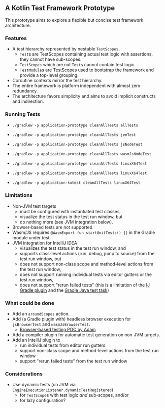 ## A Kotlin Test Framework Prototype

This prototype aims to explore a flexible but concise test framework architecture.

### Features

* A test hierarchy represented by nestable `TestScope`s.
    * `Test`s are TestScopes containing actual test logic with assertions, they cannot have sub-scopes.
    * `TestScopes` which are not `Test`s cannot contain test logic.
    * `TestModule`s are TestScopes used to bootstrap the framework and provide a top-level grouping.
* Coroutine contexts mirror the test hierarchy.
* The entire framework is platform independent with almost zero redundancy.
* The architecture favors simplicity and aims to avoid implicit constructs and indirection.

### Running Tests

* `./gradlew -p application-prototype cleanAllTests allTests`
* `./gradlew -p application-prototype cleanAllTests jvmTest`
* `./gradlew -p application-prototype cleanAllTests jsNodeTest`
* `./gradlew -p application-prototype cleanAllTests wasmJsNodeTest`
* `./gradlew -p application-prototype cleanAllTests linuxX64Test`

* `./gradlew -p application-prototype cleanAllTests linuxX64Test`
* `./gradlew -p application-kotest cleanAllTests linuxX64Test`

### Limitations

* Non-JVM test targets
    * must be configured with instantiated test classes,
    * visualize the test status in the test run window, but
    * do nothing more (see JVM integration below).
* Browser-based tests are not supported.
* Wasm/JS requires `@WasmExport fun startUnitTests() {}` in the Gradle module under test.
* JVM integration for IntelliJ IDEA
    * visualizes the test status in the test run window, and
    * supports class-level actions (run, debug, jump to source) from the test run window, but
    * does not support non-class scope and method-level actions from the test run window,
    * does not support running individual tests via editor gutters or the test run window,
    * does not support "rerun failed tests" (this is a limitation of the [IJ Gradle plugin](https://github.com/JetBrains/intellij-community/blob/b68794b5d030e424e4e58cfd57e9f3e08bcacac4/plugins/gradle/java/src/action/GradleRerunFailedTestsAction.kt#L89) and the [Gradle Java test task](https://github.com/gradle/gradle/issues/19897))

### What could be done

* Add an `aroundScopes` action.
* Add (a Gradle plugin with) headless browser execution for `jsBrowserTest` and `wasmJsBrowserTest`.
    * [Browser-based testing POC by Adam](https://kotlinlang.slack.com/archives/CT0G9SD7Z/p1712480969939969?thread_ts=1710849669.379249&cid=CT0G9SD7Z)
* Add a compiler plugin for automatic test generation on non-JVM targets.
* Add an IntelliJ plugin to
    * run individual tests from editor run gutters
    * support non-class scope and method-level actions from the test run window
    * support "rerun failed tests" from the test run window

### Considerations

* Use dynamic tests (on JVM via `EngineExecutionListener.dynamicTestRegistered`)
    * for `TestScope`s with test logic _and_ sub-scopes, and/or
    * for lazy configuration?
